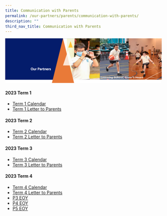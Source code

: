 ```yaml
---
title: Communication with Parents
permalink: /our-partners/parents/communication-with-parents/
description: ""
third_nav_title: Communication with Parents
---
```

<img src="/images/OurPartners.png">
<h4><strong>2023 Term 1</strong></h4>
<ul>
<li><a href="/files/Term%201%20Student%20Calendar%202023.pdf" target="_blank" rel="noopener">Term 1 Calendar</a></li>
<li><a href="/files/term%201%20letter%20from%20the%20desk%20of%20the%20principal_9th%20january%202023.pdf" target="_blank" rel="noopener">Term 1 Letter to Parents</a></li>
</ul>
<h4><strong>2023 Term 2</strong></h4>
<ul>
<li><a href="/files/term%202%20student%20calendar%202023.pdf" target="_blank" rel="noopener">Term 2 Calendar</a></li>
<li><a href="/files/2%20Term%202%20letter%20From%20the%20Desk%20of%20the%20Principal_19th%20March%202023.pdf" target="_blank" rel="noopener">Term 2&nbsp;Letter to Parents</a></li>
</ul>
<h4><strong>2023 Term 3</strong></h4>
<ul>
<li><a href="/files/term%203%20student%20calendar%202023.pdf" target="_blank" rel="noopener">Term 3 Calendar</a></li>
<li><a href="/files/term%203%20letter%20from%20the%20desk%20of%20the%20principal.pdf" target="_blank" rel="noopener">Term 3&nbsp;Letter to Parents</a></li></ul>
<h4><strong>2023 Term 4</strong></h4>
<ul>
<li><a href="/files/term%204%20student%20calendar%202023.pdf" target="_blank" rel="noopener">Term 4 Calendar
</a></li><li><a href="/files/term%204%20letter%20from%20the%20desk%20of%20the%20principal%202023.pdf" target="_blank" rel="noopener">Term 4 Letter to Parents</a></li>
<li><a href="/files/2023%20p3%20eoy%20exams%20topics%20to%20be%20tested.pdf" target="_blank" rel="noopener">P3 EOY</a></li>
<li><a href="/files/2023%20p4%20eoy%20exams%20topics%20to%20be%20tested.pdf" target="_blank" rel="noopener">P4 EOY</a></li>
<li><a href="/files/2023%20p5%20eoy%20exams%20topics%20to%20be%20tested.pdf" target="_blank" rel="noopener">P5 EOY</a></li></ul>
